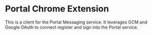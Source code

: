Portal Chrome Extension
==

This is a client for the Portal Messaging service. It leverages GCM and Google OAuth to connect 
register and sign into the Portal service.
